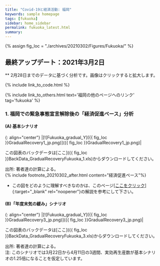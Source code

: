 ```yaml
---
title: "Covid-19と経済活動: 福岡"
keywords: sample homepage
tags: [fukuoka]
sidebar: home_sidebar
permalink: fukuoka_latest.html
summary:
---
```


{% assign fig_loc = "./archives/20210302/Figures/Fukuoka/" %}

## 最終アップデート：2021年3月2日
** 2月28日までのデータに基づく分析です。画像はクリックすると拡大します。

{% include link_to_code.html %}

{% include link_to_others.html text='福岡の他のページへのリンク' tag='fukuoka' %}


### 1. 福岡での緊急事態宣言解除後の「経済促進ペース」分析

#### (A) 基本シナリオ

{: align="center"}
|[![Fukuoka_gradual_Y]({{ fig_loc }}GradualRecovery1_jp.png)]({{ fig_loc }}GradualRecovery1_jp.png)|

この図表のバックデータは[ここ]({{ fig_loc }}BackData_GradualRecoveryFukuoka_1.xls)からダウンロードしてください。

出所: 著者達の計算による。<br>
{% include footnote_20210302_after.html content="経済促進ペース"%}
<!-- 注: 左のパネルは、基本シナリオ下での新規感染者数の推移。黒の縦実線が現在時点、点線が緊急事態宣言解除が想定されている3月第1週。赤・青の実線ならびにその他の細い点線は、図中に示されるそれぞれの経済促進ペースに対応。右のパネルは、それぞれの経済促進ペースによってどのように１年後の累計死亡者数と経済損失が影響を受けるかを示す。シナリオの詳細についてはFujii and Nakata (2021)を参照。 -->

- この図をどのように理解すべきなのかは、このページ[[ここをクリック]](./tokyo_20210209.html#1-東京での緊急事態宣言解除後の経済促進ペース分析){:target="_blank" rel="noopener"}の解説を参考にして下さい。

#### (B)「年度末気の緩み」シナリオ

{: align="center"}
|[![Fukuoka_gradual_Y]({{ fig_loc }}GradualRecovery3_jp.png)]({{ fig_loc }}GradualRecovery3_jp.png)|

この図表のバックデータは[ここ]({{ fig_loc }}BackData_GradualRecoveryFukuoka_3.xls)からダウンロードしてください。

出所: 著者達の計算による。<br>
注: このシナリオでは3月22日から4月11日の3週間、実効再生産数が基本シナリオの1.25倍になることを仮定しています。
